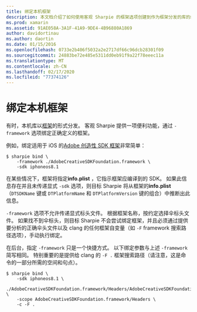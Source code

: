 ```yaml
---
title: 绑定本机框架
description: 本文档介绍了如何使用客观 Sharpie 的框架选项创建到作为框架分发的库的绑定。
ms.prod: xamarin
ms.assetid: 91AE058A-3A1F-41A9-9DE4-4B96880A1869
author: davidortinau
ms.author: daortin
ms.date: 01/15/2016
ms.openlocfilehash: 0733e2b406f5032a2e2717df66c96dcb28301f09
ms.sourcegitcommit: 24883be72e485e5311dd0eb91f9a22f78eeec11a
ms.translationtype: MT
ms.contentlocale: zh-CN
ms.lasthandoff: 02/17/2020
ms.locfileid: "77374126"
---
```

# <a name="binding-native-frameworks"></a>绑定本机框架

有时，本机库以[框架](https://developer.apple.com/library/mac/documentation/MacOSX/Conceptual/BPFrameworks/Concepts/WhatAreFrameworks.html)的形式分发。 客观 Sharpie 提供一项便利功能，通过 `-framework` 选项绑定正确定义的框架。

例如，绑定适用于 iOS 的[Adobe 创造性 SDK 框架](https://creativesdk.adobe.com/downloads.html)非常简单：

```
$ sharpie bind \
    -framework ./AdobeCreativeSDKFoundation.framework \
    -sdk iphoneos8.1
```

在某些情况下，框架将指定**info.plist** ，它指示框架应编译到的 SDK。 如果此信息存在并且未传递显式 `-sdk` 选项，则目标 Sharpie 将从框架的**info.plist** （`DTSDKName` 键或 `DTPlatformName` 和 `DTPlatformVersion` 键的组合）中推断出此信息。

`-framework` 选项不允许传递显式标头文件。 根据框架名称，按约定选择伞标头文件。 如果找不到伞标头，则目标 Sharpie 不会尝试绑定框架，并且必须通过提供要分析的正确伞头文件以及 clang 的任何框架自变量（如 `-F` framework 搜索路径选项），手动执行绑定。

在后台，指定 `-framework` 只是一个快捷方式。 以下绑定参数与上述 `-framework` 简写相同。
特别重要的是提供给 clang 的 `-F .` 框架搜索路径（请注意，这是命令的一部分所需的空间和句点）。

```
$ sharpie bind \
    -sdk iphoneos8.1 \
    ./AdobeCreativeSDKFoundation.framework/Headers/AdobeCreativeSDKFoundation.h \
    -scope AdobeCreativeSDKFoundation.framework/Headers \
    -c -F .
```
